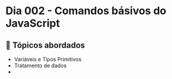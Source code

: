 # Dia 002 - Comandos básivos do JavaScript

## 📌 Tópicos abordados
- Variáveis e Tipos Primitivos
- Tratamento de dados
-
